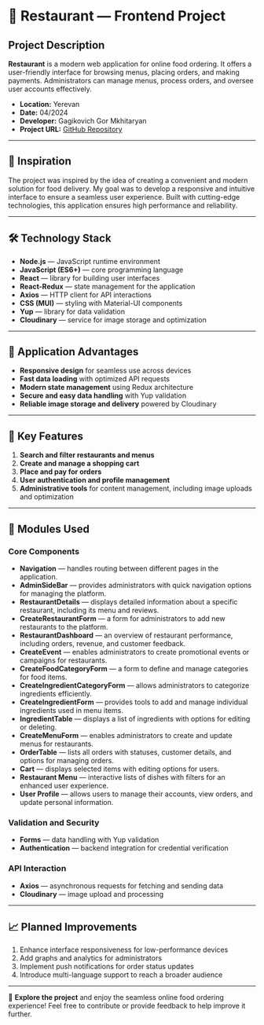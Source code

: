 # 🍴 Restaurant — Frontend Project

## Project Description
**Restaurant** is a modern web application for online food ordering. It offers a user-friendly interface for browsing menus, placing orders, and making payments. Administrators can manage menus, process orders, and oversee user accounts effectively.

- **Location:** Yerevan  
- **Date:** 04/2024  
- **Developer:** Gagikovich Gor Mkhitaryan  
- **Project URL:** [GitHub Repository](https://github.com/mypy125/Restaurant.am-frontend)

---

## 🌟 Inspiration
The project was inspired by the idea of creating a convenient and modern solution for food delivery. My goal was to develop a responsive and intuitive interface to ensure a seamless user experience. Built with cutting-edge technologies, this application ensures high performance and reliability.

---

## 🛠️ Technology Stack

- **Node.js** — JavaScript runtime environment
- **JavaScript (ES6+)** — core programming language
- **React** — library for building user interfaces
- **React-Redux** — state management for the application
- **Axios** — HTTP client for API interactions
- **CSS (MUI)** — styling with Material-UI components
- **Yup** — library for data validation
- **Cloudinary** — service for image storage and optimization

---

## 🚀 Application Advantages

- **Responsive design** for seamless use across devices
- **Fast data loading** with optimized API requests
- **Modern state management** using Redux architecture
- **Secure and easy data handling** with Yup validation
- **Reliable image storage and delivery** powered by Cloudinary

---

## 🔑 Key Features

1. **Search and filter restaurants and menus**
2. **Create and manage a shopping cart**
3. **Place and pay for orders**
4. **User authentication and profile management**
5. **Administrative tools** for content management, including image uploads and optimization

---

## 🔧 Modules Used

### **Core Components**
- **Navigation** — handles routing between different pages in the application.  
- **AdminSideBar** — provides administrators with quick navigation options for managing the platform.  
- **RestaurantDetails** — displays detailed information about a specific restaurant, including its menu and reviews.  
- **CreateRestaurantForm** — a form for administrators to add new restaurants to the platform.  
- **RestaurantDashboard** — an overview of restaurant performance, including orders, revenue, and customer feedback.  
- **CreateEvent** — enables administrators to create promotional events or campaigns for restaurants.  
- **CreateFoodCategoryForm** — a form to define and manage categories for food items.  
- **CreateIngredientCategoryForm** — allows administrators to categorize ingredients efficiently.  
- **CreateIngredientForm** — provides tools to add and manage individual ingredients used in menu items.  
- **IngredientTable** — displays a list of ingredients with options for editing or deleting.  
- **CreateMenuForm** — enables administrators to create and update menus for restaurants.  
- **OrderTable** — lists all orders with statuses, customer details, and options for managing orders.  
- **Cart** — displays selected items with editing options for users.  
- **Restaurant Menu** — interactive lists of dishes with filters for an enhanced user experience.  
- **User Profile** — allows users to manage their accounts, view orders, and update personal information.  

### **Validation and Security**
- **Forms** — data handling with Yup validation
- **Authentication** — backend integration for credential verification

### **API Interaction**
- **Axios** — asynchronous requests for fetching and sending data
- **Cloudinary** — image upload and processing

---

## 📈 Planned Improvements

1. Enhance interface responsiveness for low-performance devices  
2. Add graphs and analytics for administrators  
3. Implement push notifications for order status updates  
4. Introduce multi-language support to reach a broader audience  

---

🎉 **Explore the project** and enjoy the seamless online food ordering experience! Feel free to contribute or provide feedback to help improve it further.

